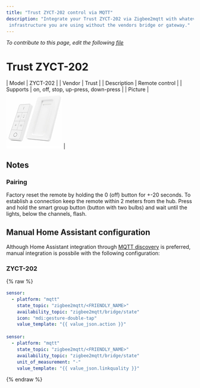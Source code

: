 ```yaml
---
title: "Trust ZYCT-202 control via MQTT"
description: "Integrate your Trust ZYCT-202 via Zigbee2mqtt with whatever smart home
 infrastructure you are using without the vendors bridge or gateway."
---
```


*To contribute to this page, edit the following
[file](https://github.com/Koenkk/zigbee2mqtt.io/blob/master/docgen/device_page_notes.js)*

# Trust ZYCT-202

| Model | ZYCT-202  |
| Vendor  | Trust  |
| Description | Remote control |
| Supports | on, off, stop, up-press, down-press |
| Picture | ![Trust ZYCT-202](../images/devices/ZYCT-202.jpg) |

## Notes


### Pairing
Factory reset the remote by holding the 0 (off) button for +-20 seconds.
To establish a connection keep the remote within 2 meters from the hub.
Press and hold the smart group button (button with two bulbs) and wait until the lights, below the channels, flash.


## Manual Home Assistant configuration
Although Home Assistant integration through [MQTT discovery](../integration/home_assistant) is preferred,
manual integration is possbile with the following configuration:


### ZYCT-202
{% raw %}
```yaml
sensor:
  - platform: "mqtt"
    state_topic: "zigbee2mqtt/<FRIENDLY_NAME>"
    availability_topic: "zigbee2mqtt/bridge/state"
    icon: "mdi:gesture-double-tap"
    value_template: "{{ value_json.action }}"

sensor:
  - platform: "mqtt"
    state_topic: "zigbee2mqtt/<FRIENDLY_NAME>"
    availability_topic: "zigbee2mqtt/bridge/state"
    unit_of_measurement: "-"
    value_template: "{{ value_json.linkquality }}"
```
{% endraw %}


